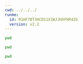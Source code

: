 ```yaml
---
cwd: ../../../
runme:
  id: 01HF7BT3HCDS1X1WJJHXFHR4ZG
  version: v2.2
---
```


```sh {"id":"01HF7BT3HCDS1X1WJJHS5YH0Y1","name":"relative-pwd"}
pwd
```

```sh {"cwd":"../","id":"01HF7BT3HCDS1X1WJJHSYYJW0S","name":"relative-rel-pwd"}
pwd
```

```sh {"cwd":"/opt","id":"01HF7BT3HCDS1X1WJJHVP5TMAV","name":"relative-abs-pwd"}
pwd
```
